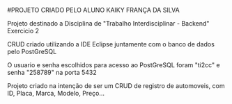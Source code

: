 #PROJETO CRIADO PELO ALUNO KAIKY FRANÇA DA SILVA
<p>Projeto destinado a Disciplina de "Trabalho Interdisciplinar - Backend" Exercicio 2</p>
<p>CRUD criado utilizando a IDE Eclipse juntamente com o banco de dados pelo PostGreSQL</p>
<p>O usuario e senha escolhidos para acesso ao PostGreSQL foram "ti2cc" e senha "258789" na porta 5432</p>
<p>Projeto criado na intenção de ser um CRUD de registro de automoveis, com ID, Placa, Marca, Modelo, Preço...</p>
